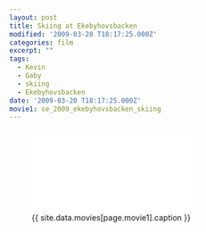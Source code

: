 ```yaml
---
layout: post
title: Skiing at Ekebyhovsbacken
modified: '2009-03-20 T18:17:25.000Z'
categories: film
excerpt: ""
tags:
  - Kevin
  - Gaby
  - skiing
  - Ekebyhovsbacken
date: '2009-03-20 T18:17:25.000Z'
movie1: se_2009_ekebyhovsbacken_skiing
---
```


<figure>
<iframe src="{{ site.commonurl }}/movies/{{ site.data.movies[page.movie1].file }}" width="{{ site.data.movies[page.movie1].width }}" height="{{ site.data.movies[page.movie1].height }}" frameborder="0">
</iframe>
<figcaption> {{ site.data.movies[page.movie1].caption }} </figcaption>
</figure>
